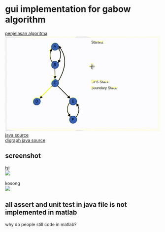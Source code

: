 # gui implementation for gabow algorithm 

[penjelasan algoritma](https://pdfs.semanticscholar.org/6020/e1f2d770525d48067158687b5fcbf1a73a2c.pdf)   
![gabow](img/gabow.gif)   
[java 
source](https://algs4.cs.princeton.edu/42digraph/GabowSCC.java.html)   
[digraph java source](https://algs4.cs.princeton.edu/42digraph/)    


## screenshot
isi    
![](/img/isi.PNG)    

kosong    
![](/img/kosong.PNG)


## all assert and unit test in java file is not implemented in matlab


why do people still code in matlab? 
